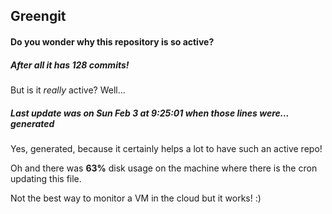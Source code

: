 ## Greengit

#### Do you wonder why this repository is so active?

##### After all it has 128 commits!

But is it *really* active? Well...

##### Last update was on Sun Feb 3 at 9:25:01 when those lines were... generated

Yes, generated, because it certainly helps a lot to have such an active repo!

Oh and there was **63%** disk usage on the machine
where there is the cron updating this file.

Not the best way to monitor a VM in the cloud but it works! :)
